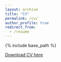```yaml
---
layout: archive
title: "CV"
permalink: /cv/
author_profile: true
redirect_from:
  - /resume
---
```


{% include base_path %}

[Download CV here](https://cecile-macaire.github.io/files/Macaire_Cecile_CV.pdf)
